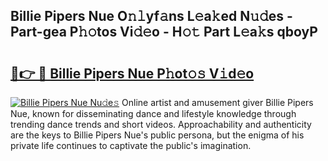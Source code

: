 ## Billie Pipers Nue O𝚗𝚕yf𝚊ns L𝚎a𝚔ed N𝚞𝚍es - Part-gea P𝚑𝚘tos Vi𝚍𝚎o - H𝚘𝚝 Part L𝚎a𝚔s qboyP

# <h2><a href="http://kfb7rb.oniu.top/?m=Billie+Pipers+Nue">🔗👉 🔴 Billie Pipers Nue P𝚑ot𝚘𝚜 V𝚒d𝚎o</a></h2>

[![Billie Pipers Nue Nu𝚍e𝚜](https://i.imgur.com/0qMVB7G.gif)](http://kfb7rb.oniu.top/?m=Billie+Pipers+Nue)
Online artist and amusement giver Billie Pipers Nue, known for disseminating dance and lifestyle knowledge through trending dance trends and short videos. Approachability and authenticity are the keys to Billie Pipers Nue's public persona, but the enigma of his private life continues to captivate the public's imagination.  
